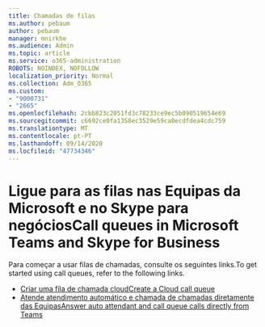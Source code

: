 ```yaml
---
title: Chamadas de filas
ms.author: pebaum
author: pebaum
manager: mnirkhe
ms.audience: Admin
ms.topic: article
ms.service: o365-administration
ROBOTS: NOINDEX, NOFOLLOW
localization_priority: Normal
ms.collection: Adm_O365
ms.custom:
- "9000731"
- "2665"
ms.openlocfilehash: 2cbb823c2051fd3c78233ce9ec5b090519654e69
ms.sourcegitcommit: c6692ce0fa1358ec3529e59ca0ecdfdea4cdc759
ms.translationtype: MT
ms.contentlocale: pt-PT
ms.lasthandoff: 09/14/2020
ms.locfileid: "47734346"
---
```

# <a name="call-queues-in-microsoft-teams-and-skype-for-business"></a><span data-ttu-id="0fce1-102">Ligue para as filas nas Equipas da Microsoft e no Skype para negócios</span><span class="sxs-lookup"><span data-stu-id="0fce1-102">Call queues in Microsoft Teams and Skype for Business</span></span> 

<span data-ttu-id="0fce1-103">Para começar a usar filas de chamadas, consulte os seguintes links.</span><span class="sxs-lookup"><span data-stu-id="0fce1-103">To get started using call queues, refer to the following links.</span></span>

- [<span data-ttu-id="0fce1-104">Criar uma fila de chamada cloud</span><span class="sxs-lookup"><span data-stu-id="0fce1-104">Create a Cloud call queue</span></span>](https://docs.microsoft.com/microsoftteams/create-a-phone-system-call-queue)
- [<span data-ttu-id="0fce1-105">Atende atendimento automático e chamada de chamadas diretamente das Equipas</span><span class="sxs-lookup"><span data-stu-id="0fce1-105">Answer auto attendant and call queue calls directly from Teams</span></span>](https://docs.microsoft.com/microsoftteams/answer-auto-attendant-and-call-queue-calls)